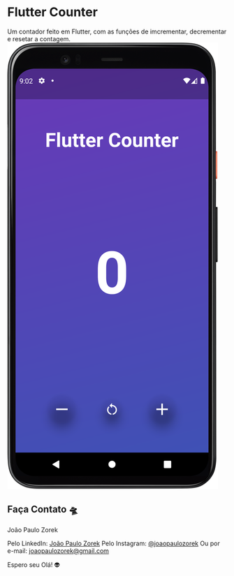 # Flutter Counter

Um contador feito em Flutter, com as funções de imcrementar, decrementar e resetar a contagem.
![](lib/assets/Screenshot_20220605_210404.png)

## Faça Contato 🛸

João Paulo Zorek

Pelo LinkedIn: [João Paulo Zorek](https://www.linkedin.com/in/joaopaulozorek/)
Pelo Instagram: [@joaopaulozorek](https://instagram.com/joaopaulozorek)
Ou por e-mail: joaopaulozorek@gmail.com

Espero seu Olá! 👽